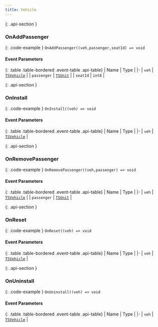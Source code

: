 ```yaml
---
title: Vehicle
---
```







{: .api-section }
### OnAddPassenger




{: .code-example }
`OnAddPassenger((veh,passenger,seatId) => void`
#### Event Parameters

{: .table .table-bordered .event-table .api-table}
| Name | Type |
|-
| `veh` | [`TSVehicle`](../classes/TSVehicle) |
| `passenger` | [`TSUnit`](../classes/TSUnit) |
| `seatId` | `int8` |

{: .api-section }
### OnInstall




{: .code-example }
`OnInstall((veh) => void`
#### Event Parameters

{: .table .table-bordered .event-table .api-table}
| Name | Type |
|-
| `veh` | [`TSVehicle`](../classes/TSVehicle) |

{: .api-section }
### OnRemovePassenger




{: .code-example }
`OnRemovePassenger((veh,passenger) => void`
#### Event Parameters

{: .table .table-bordered .event-table .api-table}
| Name | Type |
|-
| `veh` | [`TSVehicle`](../classes/TSVehicle) |
| `passenger` | [`TSUnit`](../classes/TSUnit) |

{: .api-section }
### OnReset




{: .code-example }
`OnReset((veh) => void`
#### Event Parameters

{: .table .table-bordered .event-table .api-table}
| Name | Type |
|-
| `veh` | [`TSVehicle`](../classes/TSVehicle) |

{: .api-section }
### OnUninstall




{: .code-example }
`OnUninstall((veh) => void`
#### Event Parameters

{: .table .table-bordered .event-table .api-table}
| Name | Type |
|-
| `veh` | [`TSVehicle`](../classes/TSVehicle) |
